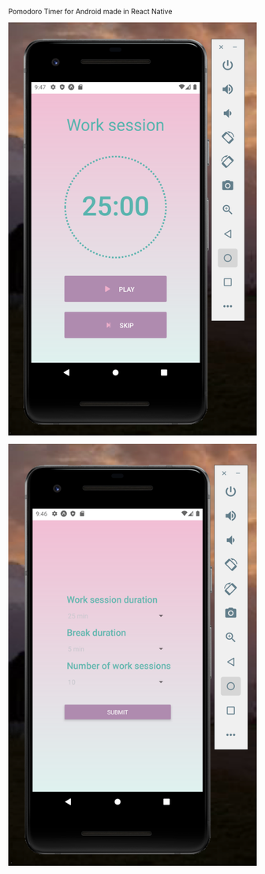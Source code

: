 Pomodoro Timer for Android made in React Native

![Image of App](/img/screenshot1.png)

![Image of App](/img/screenshot2.png)
